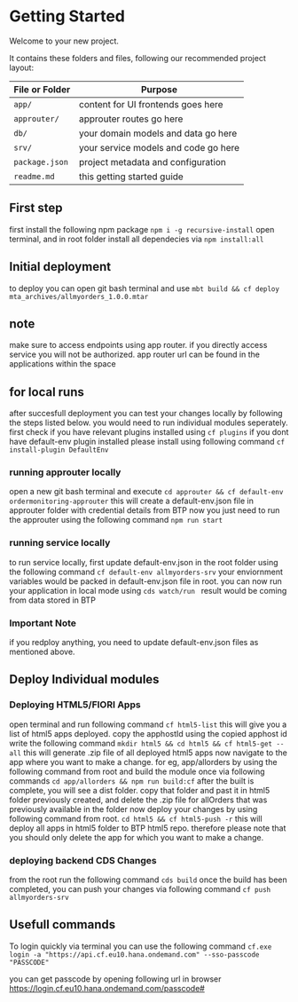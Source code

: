# Getting Started

Welcome to your new project.

It contains these folders and files, following our recommended project layout:

File or Folder | Purpose
---------|----------
`app/` | content for UI frontends goes here
`approuter/` | approuter routes go here
`db/` | your domain models and data go here
`srv/` | your service models and code go here
`package.json` | project metadata and configuration
`readme.md` | this getting started guide

## First step
first install the following npm package
```npm i -g recursive-install```
open terminal, and in root folder install all dependecies via
```npm install:all ```

## Initial deployment
to deploy you can open git bash terminal and use 
``` mbt build && cf deploy mta_archives/allmyorders_1.0.0.mtar ```

## note
make sure to access endpoints using app router. if you directly access service you will not be authorized. app router url can be found in the applications within the space
## for local runs
after succesfull deployment you can test your changes locally by following the steps listed below.
you would need to run individual modules seperately.
first check if you have relevant plugins installed using
``` cf plugins ```
if you dont have default-env plugin installed
please install using following command
``` cf install-plugin DefaultEnv ```

### running approuter locally
open a new git bash terminal and execute
``` cd approuter && cf default-env ordermonitoring-approuter ```
this will create a default-env.json file in approuter folder with credential details from BTP
now you just need to run the approuter using the following command
``` npm run start ```
### running service locally
to run service locally, first update default-env.json in the root folder using the following command
``` cf default-env allmyorders-srv ```
your enviornment variables would be packed in default-env.json file in root.
you can now run your application in local mode using 
```cds watch/run ```
result would be coming from data stored in BTP

### Important Note
if you redploy anything, you need to update default-env.json files as mentioned above.

## Deploy Individual modules
### Deploying HTML5/FIORI Apps

open terminal and run following command
``` cf html5-list ```
this will give you a list of html5 apps deployed. copy the apphostId
using the copied apphost id write the following command
``` mkdir html5 && cd html5 && cf html5-get --all ```
this will generate .zip file of all deployed html5 apps
now navigate to the app where you want to make a change. for eg, app/allorders by using the following command from root and build the module once via following commands
``` cd app/allorders && npm run build:cf ```
after the built is complete, you will see a dist folder. copy that folder and past it in html5 folder previously created, and delete the .zip file for allOrders that was previously available in the folder
now deploy your changes by using following command from root.
``` cd html5 && cf html5-push -r ```
this will deploy all apps in html5 folder to BTP html5 repo. therefore please note that you should only delete the app for which you want to make a change.

### deploying backend CDS Changes
from the root run the following command
``` cds build ```
once the build has been completed, you can push your changes via following command
``` cf push allmyorders-srv ```

## Usefull commands
To login quickly via terminal you can use the following command
```cf.exe login -a "https://api.cf.eu10.hana.ondemand.com" --sso-passcode "PASSCODE" ```

you can get passcode by opening following url in browser
https://login.cf.eu10.hana.ondemand.com/passcode#